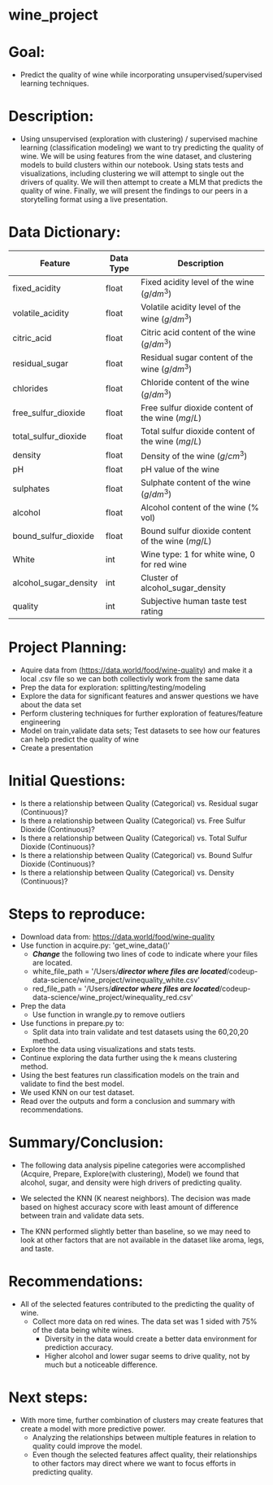 # wine_project

# Goal:
- Predict the quality of wine while incorporating unsupervised/supervised learning techniques.

# Description:
- Using unsupervised (exploration with clustering) / supervised machine learning (classification modeling) we want to try predicting the quality of wine. We will be using features from the wine dataset, and clustering models to build clusters within our notebook. Using stats tests and visualizations, including clustering we will attempt to single out the drivers of quality. We will then attempt to create a MLM that predicts the quality of wine.
Finally, we will present the findings to our peers in a storytelling format using a live presentation.


# Data Dictionary:

| Feature                | Data Type | Description                                       |
|------------------------|-----------|---------------------------------------------------|
| fixed_acidity          | float     | Fixed acidity level of the wine $(g/dm^3)$        |
| volatile_acidity       | float     | Volatile acidity level of the wine $(g/dm^3)$     |
| citric_acid            | float     | Citric acid content of the wine $(g/dm^3)$        |
| residual_sugar         | float     | Residual sugar content of the wine $(g/dm^3)$     |
| chlorides              | float     | Chloride content of the wine $(g/dm^3)$           |
| free_sulfur_dioxide    | float     | Free sulfur dioxide content of the wine $(mg/L)$  |
| total_sulfur_dioxide   | float     | Total sulfur dioxide content of the wine $(mg/L)$ |
| density                | float     | Density of the wine $(g/cm^3)$                    |
| pH                     | float     | pH value of the wine                              |
| sulphates              | float     | Sulphate content of the wine $(g/dm^3)$           |
| alcohol                | float     | Alcohol content of the wine (% vol)               |
| bound_sulfur_dioxide   | float     | Bound sulfur dioxide content of the wine $(mg/L)$ |
| White                  | int       | Wine type: 1 for white wine, 0 for red wine       |
| alcohol_sugar_density  | int       | Cluster of alcohol_sugar_density                  |
| quality                | int       | Subjective human taste test rating                |


# Project Planning:

- Aquire data from (https://data.world/food/wine-quality) and make it a local .csv file so we can both collectivly work from the same data
- Prep the data for exploration: splitting/testing/modeling
- Explore the data for significant features and answer questions we have about the data set
- Perform clustering techniques for further exploration of features/feature engineering
- Model on train,validate data sets; Test datasets to see how our features can help predict the quality of wine
- Create a presentation


# Initial Questions:
- Is there a relationship between Quality (Categorical) vs. Residual sugar (Continuous)?
- Is there a relationship between Quality (Categorical) vs. Free Sulfur Dioxide (Continuous)?
- Is there a relationship between Quality (Categorical) vs. Total Sulfur Dioxide (Continuous)?
- Is there a relationship between Quality (Categorical) vs. Bound Sulfur Dioxide (Continuous)?
- Is there a relationship between Quality (Categorical) vs. Density (Continuous)?


# Steps to reproduce:
- Download data from: https://data.world/food/wine-quality
- Use function in acquire.py: 'get_wine_data()'
    - ***Change*** the following two lines of code to indicate where your files are located. 
    - white_file_path = '/Users/***director where files are located***/codeup-data-science/wine_project/winequality_white.csv'
    - red_file_path = '/Users/***director where files are located***/codeup-data-science/wine_project/winequality_red.csv'
- Prep the data 
    - Use function in wrangle.py to remove outliers
- Use functions in prepare.py to:
    - Split data into train validate and test datasets using the 60,20,20 method.
- Explore the data using visualizations and stats tests.
- Continue exploring the data further using the k means clustering method.
- Using the best features run classification models on the train and validate to find the best model.
- We used KNN on our test dataset.
- Read over the outputs and form a conclusion and summary with recommendations.

# Summary/Conclusion:
- The following data analysis pipeline categories were accomplished (Acquire, Prepare, Explore(with clustering), Model) we found that alcohol, sugar, and density were high drivers of predicting quality.

- We selected the KNN (K nearest neighbors). The decision was made based on highest accuracy score with least amount of difference between train and validate data sets.
- The KNN performed slightly better than baseline, so we may need to look at other factors that are not available in the dataset like aroma, legs, and taste. 

# Recommendations:
- All of the selected features contributed to the predicting the quality of wine.  
    - Collect more data on red wines. The data set was 1 sided with 75% of the data being white wines. 
        - Diversity in the data would create a better data environment for prediction accuracy. 
        - Higher alcohol and lower sugar seems to drive quality, not by much but a noticeable difference. 

# Next steps:
- With more time, further combination of clusters may create features that create a model with more predictive power.
    - Analyzing the relationships between multiple features in relation to quality could improve the model. 
    - Even though the selected features affect quality, their relationships to other factors may direct where we want to focus efforts in predicting quality.






```python

```
